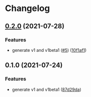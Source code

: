 # Changelog

## [0.2.0](https://www.github.com/googleapis/python-orchestration-airflow/compare/v0.1.0...v0.2.0) (2021-07-28)


### Features

* generate v1 and v1beta1 ([#5](https://www.github.com/googleapis/python-orchestration-airflow/issues/5)) ([10f1af1](https://www.github.com/googleapis/python-orchestration-airflow/commit/10f1af1cf575f87948e836041d06b693511e8c5c))

## 0.1.0 (2021-07-24)


### Features

* generate v1 and v1beta1 ([87d29da](https://www.github.com/googleapis/python-orchestration-airflow/commit/87d29da7d280a41c109ff30231a2e53d514d4eeb))
